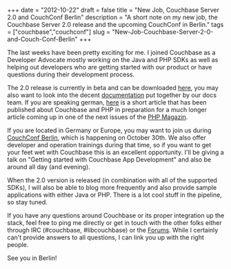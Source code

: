 +++
date = "2012-10-22"
draft = false
title = "New Job, Couchbase Server 2.0 and CouchConf Berlin"
description = "A short note on my new job, the Couchbase Server 2.0 release and the upcoming CouchConf in Berlin."
tags = ["couchbase","couchconf"]
slug = "New-Job-Couchbase-Server-2-0-and-Couch-Conf-Berlin"
+++

The last weeks have been pretty exciting for me. I joined Couchbase as a Developer Advocate mostly working on the Java and PHP SDKs as well as helping out developers who are getting started with our product or have questions during their development process.

The 2.0 release is currently in beta and can be downloaded [here](http://www.couchbase.com/couchbase-server/beta), you may also want to look into the decent [documentation](http://www.couchbase.com/couchbase-server/beta#resources) put together by our docs team. If you are speaking german, [here](http://it-republik.de/php/artikel/Couchbase-2.0-Mehr-als-nur-Key-Value-Store-5329.html) is a short article that has been published about Couchbase and PHP in preparation for a much longer article coming up in one of the next issues of the [PHP Magazin](http://it-republik.de/php/).

If you are located in Germany or Europe, you may want to join us during [CouchConf Berlin](http://www.couchbase.com/couchconf-berlin), which is happening on October 30th. We also offer developer and operation trainings during that time, so if you want to get your feet wet with Couchbase this is an excellent opportunity. I'll be giving a talk on "Getting started with Couchbase App Development" and also be around all day (and evening).

When the 2.0 version is released (in combination with all of the supported SDKs), I will also be able to blog more frequently and also provide sample applications with either Java or PHP. There is a lot cool stuff in the pipeline, so stay tuned.

If you have any questions around Couchbase or its proper integration up the stack, feel free to ping me directly or get in touch with the other folks either through IRC (#couchbase, #libcouchbase) or the [Forums](http://www.couchbase.com/forums/). While I certainly can't provide answers to all questions, I can link you up with the right people.

See you in Berlin!